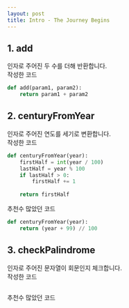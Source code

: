 ```yaml
---
layout: post
title: Intro - The Journey Begins
---
```


## 1. add
인자로 주어진 두 수를 더해 반환합니다.  
작성한 코드
``` Python
def add(param1, param2):
    return param1 + param2
```

## 2. centuryFromYear
인자로 주어진 연도를 세기로 변환합니다.  
작성한 코드
``` Python
def centuryFromYear(year):
    firstHalf = int(year / 100)
    lastHalf = year % 100
    if lastHalf > 0:
        firstHalf += 1
        
    return firstHalf
```

추천수 많았던 코드
``` Python
def centuryFromYear(year):
    return (year + 99) // 100

```

## 3. checkPalindrome
인자로 주어진 문자열이 회문인지 체크합니다.  
작성한 코드
``` Python

```

추천수 많았던 코드
``` Python

```